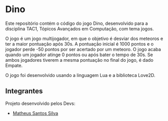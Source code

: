 # Dino

Este repositório contém o código do jogo Dino, desenvolvido para a disciplina TAC1, Tópicos Avançados em Computação, com tema jogos.

O jogo é um jogo multijogador, em que o objetivo é desviar dos meteoros e ter a maior pontuação após 30s. A pontuação inicial é 1000 pontos e o jogador perde -50 pontos por ser acertado por um meteoro. O jogo acaba quando um jogador atinge 0 pontos ou após bater o tempo de 30s. Se ambos jogadores tiverem a mesma pontuação no final do jogo, é dado Empate.

O jogo foi desenvolvido usando a linguagem Lua e a biblioteca Love2D.

## Integrantes

Projeto desenvolvido pelos Devs:

* [Matheus Santos Silva](https://github.com/matheusssilva991)
